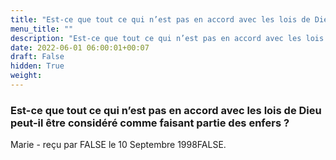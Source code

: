 ```yaml
---
title: "Est-ce que tout ce qui n’est pas en accord avec les lois de Dieu peut-il être considéré comme faisant partie des enfers ?"
menu_title: ""
description: "Est-ce que tout ce qui n’est pas en accord avec les lois de Dieu peut-il être considéré comme faisant partie des enfers ?"
date: 2022-06-01 06:00:01+00:07
draft: False
hidden: True
weight:
---
```

### Est-ce que tout ce qui n’est pas en accord avec les lois de Dieu peut-il être considéré comme faisant partie des enfers ?

Marie - reçu par FALSE le 10 Septembre 1998FALSE.



